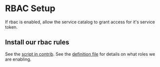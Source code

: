 
# RBAC Setup 

If rbac is enabled, allow the service catalog to grant access for it's
service token.

## Install our rbac rules

See the [script in contrib](../contrib/rbac-setup.sh). See the
[definition file](../contrib/svc-cat-rbac.yaml) for details on what
roles we are enabling.


